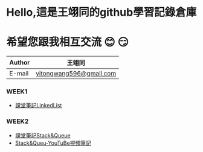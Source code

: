 Hello,這是王翊同的github學習記錄倉庫
==================
希望您跟我相互交流 :blush: :smirk:
=============================================


|Author|王翊同|
|---|---
|E-mail|yitongwang596@gmail.com

### WEEK1
* [課堂筆記LinkedList](https://github.com/Walton0716/WaltonRepository/blob/master/WEEK1/LearningNote20190924.txt)

### WEEK2
* [課堂筆記Stack&Queue](https://github.com/Walton0716/WaltonRepository/blob/master/WEEK2/Stack%26Queue.md)
* [Stack&Queu-YouTuBe視頻筆記](https://github.com/Walton0716/WaltonRepository/blob/master/WEEK2/Stack%26Queue-YouTuBe視頻筆記.md)
